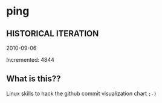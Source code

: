 # ping

## HISTORICAL ITERATION
2010-09-06

Incremented: 4844

## What is this?? 
Linux skills to hack the github commit visualization chart `;-)`
